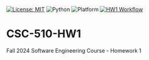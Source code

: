 [![License: MIT](https://img.shields.io/badge/License-MIT-brightgreen.svg)](https://opensource.org/licenses/MIT)
![Python](https://img.shields.io/badge/Python-3.13-blue.svg)
![Platform](https://img.shields.io/badge/Platform-Linux-blue)
[![HW1 Workflow](https://github.com/AMAPAD/CSC-510-HW1/actions/workflows/hw1_workflow.yml/badge.svg)](https://github.com/AMAPAD/CSC-510-HW1/actions/workflows/hw1_workflow.yml)
# CSC-510-HW1
Fall 2024 Software Engineering Course - Homework 1

